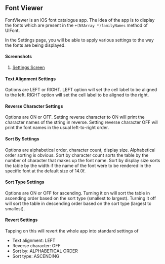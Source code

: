 ## Font Viewer ##

FontViewer is an iOS font catalogue app. The idea of the app is to display the fonts which are present in the `+(NSArray *)familyNames` method of UIFont. 

In the Settings page, you will be able to apply various settings to the way the fonts are being displayed.

#### Screenshots ####

1. [Settings Screen](https://github.com/devacto/fontviewer-ios/blob/master/screenshots/01_settings_top.png "Settings Screen - Top")

#### Text Alignment Settings ####

Options are LEFT or RIGHT. LEFT option will set the cell label to be aligned to the left. RIGHT option will set the cell label to be aligned to the right.

#### Reverse Character Settings ####

Options are ON or OFF. Setting reverse character to ON will print the character names of the string in reverse. Setting reverse character OFF will print the font names in the usual left-to-right order.

#### Sort By Settings ####

Options are alphabetical order, character count, display size. Alphabetical order sorting is obvious. Sort by character count sorts the table by the number of character that makes up the font name. Sort by display size sorts the table by the width if the name of the font were to be rendered in the specific font at the default size of 14.0f.

#### Sort Type Settings ####

Options are ON or OFF for ascending. Turning it on will sort the table in ascending order based on the sort type (smallest to largest). Turning it off will sort the table in descending order based on the sort type (largest to smallest).

#### Revert Settings ####

Tapping on this will revert the whole app into standard settings of 
* Text alignment: LEFT
* Reverse character: OFF
* Sort by: ALPHABETICAL ORDER
* Sort type: ASCENDING
